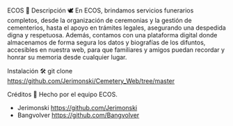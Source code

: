 ECOS 🌿
Descripción 🕊️
En ECOS, brindamos servicios funerarios completos, desde la organización de ceremonias y la gestión de cementerios, hasta el apoyo en trámites legales,
asegurando una despedida digna y respetuosa. Además, contamos con una plataforma digital donde almacenamos de forma segura los datos y biografías de los difuntos,
accesibles en nuestra web, para que familiares y amigos puedan recordar y honrar su memoria desde cualquier lugar.

Instalación 🛠️
git clone https://github.com/Jerimonski/Cemetery_Web/tree/master

Créditos 👏
Hecho por el equipo ECOS.
- Jerimonski https://github.com/Jerimonski
- Bangvolver https://github.com/Bangvolver
